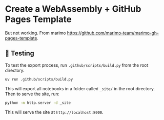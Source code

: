 # Create a WebAssembly + GitHub Pages Template

But not working.
From marimo https://github.com/marimo-team/marimo-gh-pages-template.

## 🧪 Testing

To test the export process, run `.github/scripts/build.py` from the root directory.

```bash
uv run .github/scripts/build.py
```

This will export all notebooks in a folder called `_site/` in the root directory. Then to serve the site, run:

```bash
python -m http.server -d _site
```

This will serve the site at `http://localhost:8000`.
